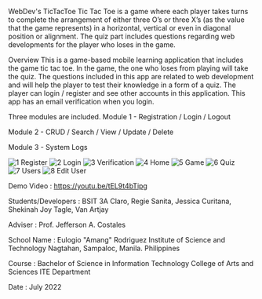 WebDev&#39;s TicTacToe
Tic Tac Toe is a game where each player takes turns to complete the arrangement of
either three O’s or three X’s (as the value that the game represents) in a horizontal, vertical or
even in diagonal position or alignment. The quiz part includes questions regarding web
developments for the player who loses in the game.

Overview
This is a game-based mobile learning application that includes the game tic tac toe. In
the game, the one who loses from playing will take the quiz. The questions included in this
app are related to web development and will help the player to test their knowledge in a form
of a quiz. The player can login / register and see other accounts in this application.
This app has an email verification when you login.

Three modules are included. 
Module 1 - Registration / Login / Logout

Module 2 - CRUD / Search / View / Update / Delete

Module 3 - System Logs

![1 Register](https://user-images.githubusercontent.com/84279461/180195405-f42f465e-6ab9-45cf-ae87-0cbe0624577d.png)
![2 Login](https://user-images.githubusercontent.com/84279461/180195434-21683280-4691-437e-9e9a-bdf29712d0ac.png)
![3 Verification](https://user-images.githubusercontent.com/84279461/180195417-375b1c0e-34e2-4e97-8444-8f4f9edabe57.png)
![4 Home](https://user-images.githubusercontent.com/84279461/180195432-1d6edbaa-ef23-429e-bf44-90e704f1efd4.png)
![5 Game](https://user-images.githubusercontent.com/84279461/180195423-c316797a-b329-45ca-a564-0746ff508dd0.png)
![6 Quiz](https://user-images.githubusercontent.com/84279461/180195437-478ead13-bbf2-47c0-85b4-9b13831ee4d8.png)
![7 Users](https://user-images.githubusercontent.com/84279461/180195413-37eaff08-f3d8-4390-b014-2091387f8e34.png)
![8 Edit User](https://user-images.githubusercontent.com/84279461/180195427-8a35e196-c06e-4274-8ca6-415a373a2375.png)

Demo Video : https://youtu.be/tEL9t4bTipg

Students/Developers :
BSIT 3A
Claro, Regie
Sanita, Jessica
Curitana, Shekinah Joy
Tagle, Van Artjay

Adviser :
Prof. Jefferson A. Costales

School Name :
Eulogio &quot;Amang&quot; Rodriguez Institute of Science and Technology
Nagtahan, Sampaloc, Manila. Philippines

Course :
Bachelor of Science in Information Technology
College of Arts and Sciences
ITE Department

Date :
July 2022
